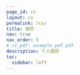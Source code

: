 ```yaml
---
page_id: cv
layout: cv
permalink: /cv/
title: 简历
nav: true
nav_order: 5
# cv_pdf: example_pdf.pdf
description: 个人简历
toc:
  sidebar: left
---
```

